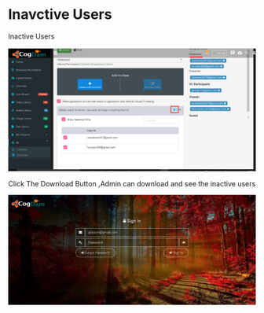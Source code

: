 # Inavctive Users

Inactive Users

![](../../.gitbook/assets/image%20%2882%29.png)

Click The Download Button ,Admin can download and see the inactive users

![](../../.gitbook/assets/image%20%28152%29.png)




